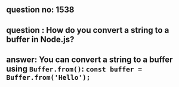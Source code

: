 
      
## question no: 1538

## question : How do you convert a string to a buffer in Node.js?

## answer: You can convert a string to a buffer using `Buffer.from()`: `const buffer = Buffer.from('Hello');`
      